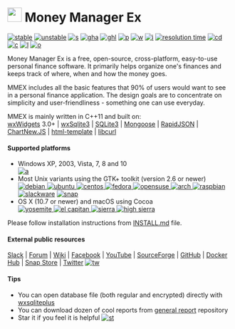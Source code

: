 [<img src="https://raw.githubusercontent.com/moneymanagerex/moneymanagerex/master/resources/mmexlogo.png" height="32"/>][website]
Money Manager Ex
================

[![stable]][GitHubLatest] [![unstable]][GitHubDL] [![s]][SourceForgeDL]
[![gha]][GitHubDL] [![ghl]][GitHubLatest] [![p]][packagecloud] [![w]][website]
[![i]][GitHubIssues] [![resolution time]][isitmaintained] [![cd]][CodeDocs]
[![c]][contributors] [![l]](LICENSE) [![o]][OpenHub]

Money Manager Ex is a free, open-source, cross-platform, easy-to-use personal
finance software. It primarily helps organize one's finances and keeps track
of where, when and how the money goes.

MMEX includes all the basic features that 90% of users would want to see in a
personal finance application. The design goals are to concentrate on
simplicity and user-friendliness - something one can use everyday.

MMEX is mainly written in C++11 and built on:  
[wxWidgets] 3.0+ | [wxSqlite3] | [SQLite3] | [Mongoose] | [RapidJSON]
| [ChartNew.JS] | [html-template] | [libcurl]

#### Supported platforms ####

* Windows XP, 2003, Vista, 7, 8 and 10  
  [![a]][AppVeyor]
* Most Unix variants using the GTK+ toolkit (version 2.6 or newer)  
  [![debian] ![ubuntu] ![centos] ![fedora] ![opensuse] ![arch] ![raspbian]
  ![slackware]][Travis] [![snap]][buildsnap]
* OS X (10.7 or newer) and macOS using Cocoa  
  [![yosemite] ![el capitan] ![sierra] ![high sierra]][Travis]

Please follow installation instructions from [INSTALL.md] file.

#### External public resources ####

[Slack] | [Forum] | [Wiki] | [Facebook] | [YouTube] | [SourceForge] | [GitHub]
| [Docker Hub] | [Snap Store] | [Twitter] [![tw]][Twitter]

#### Tips ####

* You can open database file (both regular and encrypted) directly
  with [wxsqliteplus]
* You can download dozen of cool reports from [general report] repository
* Star it if you feel it is helpful [![st]][stargazers]

[website]: http://moneymanagerex.org "MMEX website"
[AppVeyor]: https://ci.appveyor.com/project/moneymanagerex/moneymanagerex "AppVeyor CI"
[Travis]: http://travis-ci.org/moneymanagerex/moneymanagerex "Travis CI"
[OpenHub]: https://www.openhub.net/p/moneymanagerex "Open Hub report"
[GitHubIssues]: https://github.com/moneymanagerex/moneymanagerex/issues "open issues on GitHub"
[SourceForgeDL]: https://sourceforge.net/projects/moneymanagerex/files/latest "SourceForge downloads"
[GitHubDL]: https://github.com/moneymanagerex/moneymanagerex/releases "GitHub downloads"
[contributors]: https://github.com/moneymanagerex/moneymanagerex/graphs/contributors "contributors to Git repo"
[GitHubLatest]: https://github.com/moneymanagerex/moneymanagerex/releases/latest "GitHub latest stable downloads"
[packagecloud]: https://packagecloud.io/moneymanagerex/ "packagecloud DEB & RPM repository"
[CodeDocs]: https://codedocs.xyz/moneymanagerex/moneymanagerex/ "doxygen generated source code documentation"
[isitmaintained]: http://isitmaintained.com/project/moneymanagerex/moneymanagerex "average time to resolve an issue"
[Slack]: http://slack.moneymanagerex.org/
[Forum]: http://forum.moneymanagerex.org
[Wiki]: https://sourceforge.net/p/moneymanagerex/wiki/mmex
[Facebook]: https://www.facebook.com/MoneyManagerEx
[YouTube]: https://www.youtube.com/channel/UCAqVC0fOt6C5OnGv_DzE0wg
[SourceForge]: https://sourceforge.net/p/moneymanagerex
[GitHub]: https://github.com/moneymanagerex
[Docker Hub]: https://hub.docker.com/r/moneymanagerex/
[Snap Store]: https://snapcraft.io/mmex
[Twitter]: https://twitter.com/MoneyManagerEx
[wxWidgets]: http://wxwidgets.org/
[wxSqlite3]: https://github.com/utelle/wxsqlite3
[SQLite3]: http://sqlite.org/
[Mongoose]: https://github.com/cesanta/mongoose
[RapidJSON]: http://rapidjson.org/
[ChartNew.JS]: https://github.com/FVANCOP/ChartNew.js
[html-template]: https://github.com/moneymanagerex/html-template
[libcurl]: https://curl.haxx.se/libcurl/
[wxsqliteplus]: https://github.com/guanlisheng/wxsqliteplus
[general report]: https://github.com/moneymanagerex/general-reports
[stargazers]: https://github.com/moneymanagerex/moneymanagerex/stargazers
[a]: https://img.shields.io/appveyor/ci/moneymanagerex/moneymanagerex/master.svg?label=windows&logoWidth=0.01
[t]: https://img.shields.io/travis/moneymanagerex/moneymanagerex/master.svg?label=linux/mac
[o]: http://www.openhub.net/p/moneymanagerex/widgets/project_thin_badge.gif
[i]: https://img.shields.io/github/issues-raw/moneymanagerex/moneymanagerex.svg?label=gh%20issues
[c]: https://img.shields.io/github/contributors/moneymanagerex/moneymanagerex.svg
[cd]: https://codedocs.xyz/moneymanagerex/moneymanagerex.svg
[l]: https://img.shields.io/badge/license-GPL2-blue.svg
[s]: https://img.shields.io/sourceforge/dt/moneymanagerex.svg?label=%20sf&logoWidth=8&logo=data%3Aimage%2Fpng%3Bbase64%2CiVBORw0KGgoAAAANSUhEUgAAAC0AAAA4CAMAAABe34GAAAAACVBMVEUAAAAAAAD%2F%2F%2F%2BD3c%2FSAAAAAnRSTlMATX7%2B8BUAAABeSURBVHgB7coxCoBAAAOw0%2F8%2FWtA1tLs0c85Et21vb%2F9pe1jsyP7OrSOzI5eOfL1K%2FlLuyO7O7s7oLbs7uzu7O7s7uzv37uzu7O7sjly6szty6s7uzoZcurMhJ87nAdpRCKWC0tGVAAAAAElFTkSuQmCC
[gha]: https://img.shields.io/github/downloads/moneymanagerex/moneymanagerex/total.svg?label=%20gh&logoWidth=8&logo=data%3Aimage%2Fpng%3Bbase64%2CiVBORw0KGgoAAAANSUhEUgAAAC0AAAA4CAMAAABe34GAAAAACVBMVEUAAAAAAAD%2F%2F%2F%2BD3c%2FSAAAAAnRSTlMATX7%2B8BUAAABeSURBVHgB7coxCoBAAAOw0%2F8%2FWtA1tLs0c85Et21vb%2F9pe1jsyP7OrSOzI5eOfL1K%2FlLuyO7O7s7oLbs7uzu7O7s7uzv37uzu7O7sjly6szty6s7uzoZcurMhJ87nAdpRCKWC0tGVAAAAAElFTkSuQmCC
[ghl]: https://img.shields.io/github/downloads/moneymanagerex/moneymanagerex/latest/total.svg?label=%20gh%20latest&logoWidth=8&logo=data%3Aimage%2Fpng%3Bbase64%2CiVBORw0KGgoAAAANSUhEUgAAAC0AAAA4CAMAAABe34GAAAAACVBMVEUAAAAAAAD%2F%2F%2F%2BD3c%2FSAAAAAnRSTlMATX7%2B8BUAAABeSURBVHgB7coxCoBAAAOw0%2F8%2FWtA1tLs0c85Et21vb%2F9pe1jsyP7OrSOzI5eOfL1K%2FlLuyO7O7s7oLbs7uzu7O7s7uzv37uzu7O7sjly6szty6s7uzoZcurMhJ87nAdpRCKWC0tGVAAAAAElFTkSuQmCC
[w]: https://img.shields.io/website-up-down-brightgreen-red/http/www.moneymanagerex.org/.svg
[p]: https://img.shields.io/website-up-down-brightgreen-red/https/packagecloud.io/moneymanagerex/.svg?label=deb%20rpm%20repo
[stable]: https://img.shields.io/github/release/moneymanagerex/moneymanagerex.svg?label=stable
[unstable]: https://img.shields.io/github/tag-pre/moneymanagerex/moneymanagerex.svg?label=unstable
[st]: https://img.shields.io/github/stars/moneymanagerex/moneymanagerex.svg?&label=GitHub&style=social&logo=data:image/png;base64,iVBORw0KGgoAAAANSUhEUgAAAA4AAAAOCAYAAAAfSC3RAAAA50lEQVQoz5XSr0oFQRzF8c%2FuBd0iiCYviHi1GXwABYMugiaLmKw3iF18AetF8B1MNouDb6AICgbfwCqGKf4JrjIse132lGHOnC%2FMnN%2FQoBjMxyDEYN8Y5WP8IbYwisFMF%2FCkWuew2QrGYCIGI%2FQS%2BzQGs3Uwi8EOjrFReZMNN4nIcI9bnGUxeMOUblrJsYevDtAlXrLqbUc4%2F6esX90Upe2%2FcorSBQ5boGvsNrX63AK%2B4rMJXG8Bl9IxpeBaLfhY2y%2Bm%2Bbx2AA84KEqrWMYVPtBP81nya%2FpYwFNRek%2F8HgaYxl1R%2FozuGyXRMhoIJiaoAAAAAElFTkSuQmCC
[tw]: https://img.shields.io/twitter/follow/MoneyManagerEx.svg?style=social&label=follow
[ubuntu]: http://badges.herokuapp.com/travis/moneymanagerex/moneymanagerex?label=ubuntu&env=OS=ubuntu
[centos]: http://badges.herokuapp.com/travis/moneymanagerex/moneymanagerex?label=centos&env=OS=el
[debian]: http://badges.herokuapp.com/travis/moneymanagerex/moneymanagerex?label=debian&env=OS=debian
[snap]: https://build.snapcraft.io/badge/moneymanagerex/moneymanagerex.svg
[buildsnap]: https://build.snapcraft.io/user/moneymanagerex/moneymanagerex
[fedora]: http://badges.herokuapp.com/travis/moneymanagerex/moneymanagerex?label=fedora&env=OS=fedora
[opensuse]: http://badges.herokuapp.com/travis/moneymanagerex/moneymanagerex?label=opensuse&env=OS=opensuse
[arch]: http://badges.herokuapp.com/travis/moneymanagerex/moneymanagerex?label=arch&env=OS=archlinux
[raspbian]: http://badges.herokuapp.com/travis/moneymanagerex/moneymanagerex?label=raspbian&env=ARCH=armhf
[slackware]: http://badges.herokuapp.com/travis/moneymanagerex/moneymanagerex?label=slackware&env=OS=slackware
[yosemite]: http://badges.herokuapp.com/travis/moneymanagerex/moneymanagerex?label=yosemite&env=DIST=10.10
[el capitan]: http://badges.herokuapp.com/travis/moneymanagerex/moneymanagerex?label=el%20capitan&env=DIST=10.11
[sierra]: http://badges.herokuapp.com/travis/moneymanagerex/moneymanagerex?label=sierra&env=DIST=10.12
[high sierra]: http://badges.herokuapp.com/travis/moneymanagerex/moneymanagerex?label=high%20sierra&env=DIST=10.13
[resolution time]: http://isitmaintained.com/badge/resolution/moneymanagerex/moneymanagerex.svg
[INSTALL.md]: ./INSTALL.md